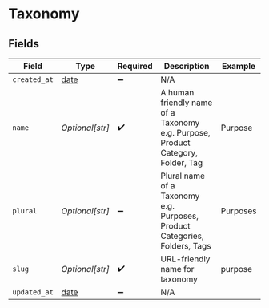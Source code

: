# Taxonomy


## Fields

| Field                                                                           | Type                                                                            | Required                                                                        | Description                                                                     | Example                                                                         |
| ------------------------------------------------------------------------------- | ------------------------------------------------------------------------------- | ------------------------------------------------------------------------------- | ------------------------------------------------------------------------------- | ------------------------------------------------------------------------------- |
| `created_at`                                                                    | [date](https://docs.python.org/3/library/datetime.html#date-objects)            | :heavy_minus_sign:                                                              | N/A                                                                             |                                                                                 |
| `name`                                                                          | *Optional[str]*                                                                 | :heavy_check_mark:                                                              | A human friendly name of a Taxonomy e.g. Purpose, Product Category, Folder, Tag | Purpose                                                                         |
| `plural`                                                                        | *Optional[str]*                                                                 | :heavy_minus_sign:                                                              | Plural name of a Taxonomy e.g. Purposes, Product Categories, Folders, Tags      | Purposes                                                                        |
| `slug`                                                                          | *Optional[str]*                                                                 | :heavy_check_mark:                                                              | URL-friendly name for taxonomy                                                  | purpose                                                                         |
| `updated_at`                                                                    | [date](https://docs.python.org/3/library/datetime.html#date-objects)            | :heavy_minus_sign:                                                              | N/A                                                                             |                                                                                 |